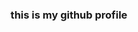 <h1 align="center"></h1>
<h3 align="center">this is my github profile</h3>
<p align="left"> 
<p align="left">
